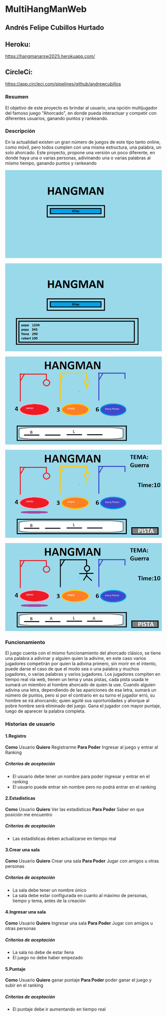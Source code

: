 # MultiHangManWeb
## Andrés Felipe Cubillos Hurtado

## Heroku:
https://hangmanarsw2021i.herokuapp.com/
## CircleCi:
https://app.circleci.com/pipelines/github/andrewcubillos

### Resumen
El objetivo de este proyecto es brindar al usuario, una opción multijugador del famoso juego "Ahorcado", en donde pueda interactuar y competir con diferentes usuarios, ganando puntos y rankeando.

### Descripción

En la actualidad existen un gran número de juegos de este tipo tanto online, como móvil, pero todos cumplen con una misma estructura, una palabra, un solo ahorcado. Este proyecto, propone una versión un poco diferente, en donde haya una o varias personas, adivinando una o varias palabras al mismo tiempo, ganando puntos y rankeando

![alt text](https://raw.githubusercontent.com/andrewcubillos/ARSW-2021-i-Project-MultiHangManWeb/master/img/MULTIHANGMAN3.png)

![alt text](https://raw.githubusercontent.com/andrewcubillos/ARSW-2021-i-Project-MultiHangManWeb/master/img/MULTIHANGMAN4.png)

![alt text](https://raw.githubusercontent.com/andrewcubillos/ARSW-2021-i-Project-MultiHangManWeb/master/img/MULTIHANGMAN.png)

![alt text](https://raw.githubusercontent.com/andrewcubillos/ARSW-2021-i-Project-MultiHangManWeb/master/img/MULTIHANGMAN2.png)

![alt text](https://raw.githubusercontent.com/andrewcubillos/ARSW-2021-i-Project-MultiHangManWeb/master/img/MULTIHANGMAN6.png)

### Funcionamiento
El juego cuenta con el mismo funcionamiento del ahorcado clásico, se tiene una palabra a adivinar y alguien quien la adivine, en este caso varios jugadores competirán por quien la adivina primero, sin morir en el intento, puede darse el caso de que el modo sea o una palabra y muchos jugadores, o varias palabras y varios jugadores. 
Los jugadores compiten en tiempo real vía web, tienen un tema y unas pistas, cada pista usada le sumará un miembro al hombre ahorcado de quien la use. Cuando alguien adivina una letra, dependiendo de las apariciones de esa letra, sumará un número de puntos, pero si por el contrario en su turno el jugador erró, su hombre se irá ahorcando; quien agoté sus oportunidades y ahorque al pobre hombre será eliminado del juego. Gana el jugador con mayor puntaje, luego de aparecer la palabra completa.

### Historias de usuario
#### 1.Registro
**Como** Usuario 
**Quiero** Registrarme
**Para Poder** Ingresar al juego y entrar al Ranking
##### Criterios de aceptación
* El usuario debe tener un nombre para poder ingresar y entrar en el ranking
* El usuario puede entrar sin nombre pero no podrá entrar en el ranking

#### 2.Estadísticas
**Como** Usuario 
**Quiero** Ver las estadísticas
**Para Poder** Saber en que posición me encuentro
##### Criterios de aceptación
* Las estadísticas deben actualizarse en tiempo real

#### 3.Crear una sala
**Como** Usuario 
**Quiero** Crear una sala
**Para Poder** Jugar con amigos u otras personas
##### Criterios de aceptación
* La sala debe tener un nombre único
* La sala debe estar configurada en cuanto al máximo de personas, tiempo y tema, antes de la creación

#### 4.Ingresar una sala
**Como** Usuario 
**Quiero** Ingresar una sala
**Para Poder** Jugar con amigos u otras personas
##### Criterios de aceptación
* La sala no debe de estar llena
* El juego no debe haber empezado

#### 5.Puntaje
**Como** Usuario 
**Quiero** ganar puntaje
**Para Poder** poder ganar el juego y subir en el ranking
##### Criterios de aceptación
* El puntaje debe ir aumentando en tiempo real


